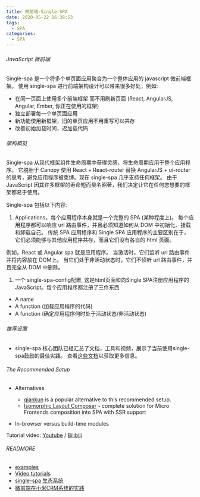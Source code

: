 ```yaml
---
title: 微前端-Single-SPA
date: 2020-05-22 16:38:53
tags:
  - SPA
categories:
  - SPA
---
```


###### JavaScript 微前端

Single-spa 是一个将多个单页面应用聚合为一个整体应用的 javascript 微前端框架。 使用 single-spa 进行前端架构设计可以带来很多好处，例如:

- 在同一页面上使用多个前端框架 而不用刷新页面 (React, AngularJS, Angular, Ember, 你正在使用的框架)
- 独立部署每一个单页面应用
- 新功能使用新框架，旧的单页应用不用重写可以共存
- 改善初始加载时间，迟加载代码

###### 架构概览

Single-spa 从现代框架组件生命周期中获得灵感，将生命周期应用于整个应用程序。 它脱胎于 Canopy 使用 React + React-router 替换 AngularJS + ui-router 的思考，避免应用程序被束缚。现在 single-spa 几乎支持任何框架。 由于 JavaScript 因其许多框架的寿命短而臭名昭著，我们决定让它在任何您想要的框架都易于使用。

Single-spa 包括以下内容:

1. Applications，每个应用程序本身就是一个完整的 SPA (某种程度上)。 每个应用程序都可以响应 url 路由事件，并且必须知道如何从 DOM 中初始化、挂载和卸载自己。 传统 SPA 应用程序和 Single SPA 应用程序的主要区别在于，它们必须能够与其他应用程序共存，而且它们没有各自的 html 页面。

例如，React 或 Angular spa 就是应用程序。 当激活时，它们监听 url 路由事件并将内容放在 DOM上。 当它们处于非活动状态时，它们不侦听 url 路由事件，并且完全从 DOM 中删除。

1. 一个 single-spa-config配置, 这是html页面和向Single SPA注册应用程序的JavaScript。每个应用程序都注册了三件东西

- A name
- A function (加载应用程序的代码)
- A function (确定应用程序何时处于活动状态/非活动状态)

###### 推荐设置

- single-spa 核心团队已经汇总了文档，工具和视频，展示了当前使用single-spa鼓励的最佳实践。 查看[这些文档](https://zh-hans.single-spa.js.org/docs/recommended-setup)以获取更多信息。

###### The Recommended Setup

- Alternatives
  - [qiankun](https://github.com/umijs/qiankun) is a popular alternative to this recommended setup.
  - [Isomorphic Layout Composer](https://github.com/namecheap/ilc) - complete solution for Micro Frontends composition into SPA with SSR support

- In-browser versus build-time modules

Tutorial video: [Youtube](https://www.youtube.com/watch?v=Jxqiu6pdMSU&list=PLLUD8RtHvsAOhtHnyGx57EYXoaNsxGrTU&index=2) / [Bilibili](https://www.bilibili.com/video/av83498486/)

###### READMORE

- [examples](https://zh-hans.single-spa.js.org/docs/examples)
- [Video tutorials](https://zh-hans.single-spa.js.org/docs/videos)
- [single-spa 生态系统](https://zh-hans.single-spa.js.org/docs/ecosystem)
- [微前端在小米CRM系统的实践](https://mp.weixin.qq.com/s/jz4EthRMt-kMEMFWPzcNow)
